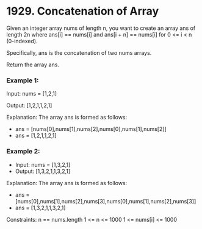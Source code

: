 # 1929. Concatenation of Array

Given an integer array nums of length n, you want to create an array ans of
length 2n where ans[i] == nums[i] and ans[i + n] == nums[i] for 0 <= i < n
(0-indexed).

Specifically, ans is the concatenation of two nums arrays.

Return the array ans.

### Example 1:

Input: nums = [1,2,1]

Output: [1,2,1,1,2,1]

Explanation: The array ans is formed as follows:

- ans = [nums[0],nums[1],nums[2],nums[0],nums[1],nums[2]]
- ans = [1,2,1,1,2,1]

### Example 2:

- Input: nums = [1,3,2,1]
- Output: [1,3,2,1,1,3,2,1]

Explanation: The array ans is formed as follows:

- ans = [nums[0],nums[1],nums[2],nums[3],nums[0],nums[1],nums[2],nums[3]]
- ans = [1,3,2,1,1,3,2,1]

Constraints: n == nums.length 1 <= n <= 1000 1 <= nums[i] <= 1000
